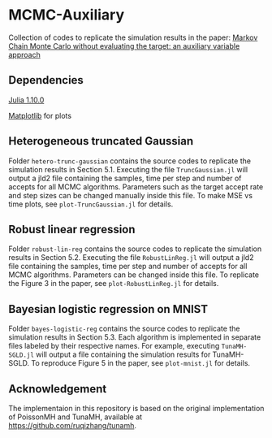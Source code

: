 # MCMC-Auxiliary
Collection of codes to replicate the simulation results in the paper: [Markov Chain Monte Carlo without evaluating the target: an auxiliary variable approach](https://arxiv.org/abs/2406.05242)

## Dependencies
[Julia 1.10.0](https://julialang.org)

[Matplotlib](https://matplotlib.org) for plots

## Heterogeneous truncated Gaussian
Folder `hetero-trunc-gaussian` contains the source codes to replicate the simulation results in Section 5.1. Executing the file `TruncGaussian.jl` will output a jld2 file containing the samples, time per step and number of accepts for all MCMC algorithms. Parameters such as the target accept rate and step sizes can be changed manually inside this file. To make MSE vs time plots, see `plot-TruncGaussian.jl` for details.

## Robust linear regression
Folder `robust-lin-reg` contains the source codes to replicate the simulation results in Section 5.2. Executing the file `RobustLinReg.jl` will output a jld2 file containing the samples, time per step and number of accepts for all MCMC algorithms. Parameters can be changed inside this file. To replicate the Figure 3 in the paper, see `plot-RobustLinReg.jl` for details.

## Bayesian logistic regression on MNIST
Folder `bayes-logistic-reg` contains the source codes to replicate the simulation results in Section 5.3. Each algorithm is implemented in separate files labeled by their respective names. For example, executing `TunaMH-SGLD.jl` will output a file containing the simulation results for TunaMH-SGLD. To reproduce Figure 5 in the paper, see `plot-mnist.jl` for details.

## Acknowledgement
The implementaion in this repository is based on the original implementation of PoissonMH and TunaMH, available at https://github.com/ruqizhang/tunamh.
